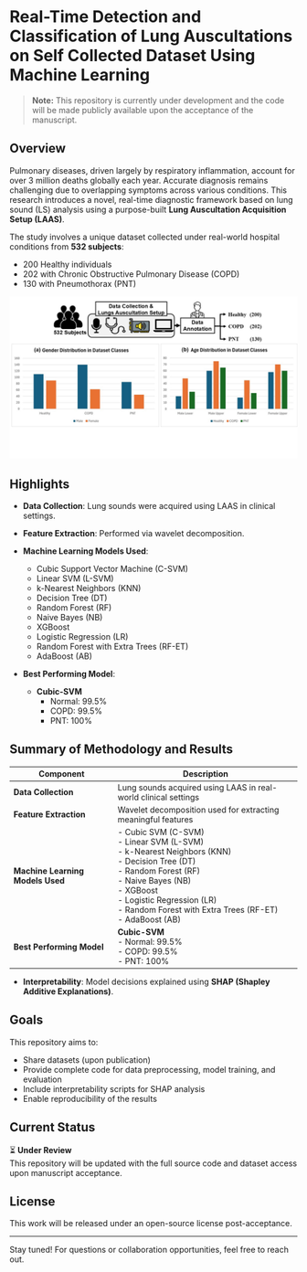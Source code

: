 # Real-Time Detection and Classification of Lung Auscultations on Self Collected Dataset Using Machine Learning

> **Note:** This repository is currently under development and the code will be made publicly available upon the acceptance of the manuscript.

## Overview

Pulmonary diseases, driven largely by respiratory inflammation, account for over 3 million deaths globally each year. Accurate diagnosis remains challenging due to overlapping symptoms across various conditions. This research introduces a novel, real-time diagnostic framework based on lung sound (LS) analysis using a purpose-built **Lung Auscultation Acquisition Setup (LAAS)**.

The study involves a unique dataset collected under real-world hospital conditions from **532 subjects**:
- 200 Healthy individuals  
- 202 with Chronic Obstructive Pulmonary Disease (COPD)  
- 130 with Pneumothorax (PNT)

![Pulmonary Lung Auscultations on Self-Collected Dataset](overview.jpg)

## Highlights

- **Data Collection**: Lung sounds were acquired using LAAS in clinical settings.
- **Feature Extraction**: Performed via wavelet decomposition.
- **Machine Learning Models Used**:
  - Cubic Support Vector Machine (C-SVM)
  - Linear SVM (L-SVM)
  - k-Nearest Neighbors (KNN)
  - Decision Tree (DT)
  - Random Forest (RF)
  - Naive Bayes (NB)
  - XGBoost
  - Logistic Regression (LR)
  - Random Forest with Extra Trees (RF-ET)
  - AdaBoost (AB)

- **Best Performing Model**:  
  - **Cubic-SVM**  
    - Normal: 99.5%  
    - COPD: 99.5%  
    - PNT: 100%
## Summary of Methodology and Results

| **Component**              | **Description**                                                                 |
|---------------------------|---------------------------------------------------------------------------------|
| **Data Collection**       | Lung sounds acquired using LAAS in real-world clinical settings                |
| **Feature Extraction**    | Wavelet decomposition used for extracting meaningful features                  |
| **Machine Learning Models Used** | - Cubic SVM (C-SVM)<br> - Linear SVM (L-SVM)<br> - k-Nearest Neighbors (KNN)<br> - Decision Tree (DT)<br> - Random Forest (RF)<br> - Naive Bayes (NB)<br> - XGBoost<br> - Logistic Regression (LR)<br> - Random Forest with Extra Trees (RF-ET)<br> - AdaBoost (AB) |
| **Best Performing Model** | **Cubic-SVM**<br> - Normal: 99.5%<br> - COPD: 99.5%<br> - PNT: 100%             |

- **Interpretability**: Model decisions explained using **SHAP (Shapley Additive Explanations)**.

## Goals

This repository aims to:
- Share datasets (upon publication)
- Provide complete code for data preprocessing, model training, and evaluation
- Include interpretability scripts for SHAP analysis
- Enable reproducibility of the results

## Current Status

⏳ **Under Review**  
This repository will be updated with the full source code and dataset access upon manuscript acceptance.

## License

This work will be released under an open-source license post-acceptance.

---

Stay tuned! For questions or collaboration opportunities, feel free to reach out.


